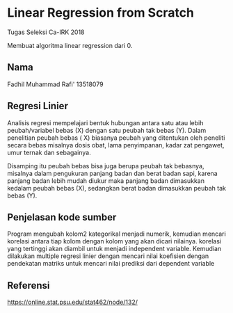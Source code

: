 # Linear Regression from Scratch
Tugas Seleksi Ca-IRK 2018

Membuat algoritma linear regression dari 0.

## Nama
Fadhil Muhammad Rafi' 13518079

## Regresi Linier

Analisis regresi mempelajari bentuk hubungan antara satu atau lebih peubah/variabel bebas (X) dengan satu peubah tak bebas (Y). Dalam penelitian peubah bebas ( X) biasanya peubah yang ditentukan oleh peneliti secara bebas misalnya dosis obat, lama penyimpanan, kadar zat pengawet, umur ternak dan sebagainya.

Disamping itu peubah bebas bisa juga berupa peubah tak bebasnya, misalnya dalam pengukuran panjang badan dan berat badan sapi, karena panjang badan lebih mudah diukur maka panjang 
badan dimasukkan kedalam peubah bebas (X), sedangkan berat badan dimasukkan peubah tak bebas (Y).

## Penjelasan kode sumber

Program mengubah kolom2 kategorikal menjadi numerik, kemudian mencari korelasi antara tiap kolom dengan kolom yang akan dicari nilainya. korelasi yang tertinggi akan diambil
untuk menjadi independent variable. Kemudian dilakukan multiple regresi linier dengan mencari nilai koefisien dengan pendekatan matriks untuk mencari nilai prediksi dari dependent variable

## Referensi
https://online.stat.psu.edu/stat462/node/132/
